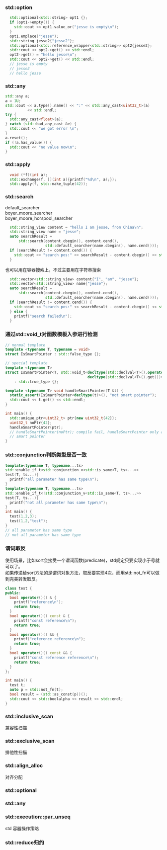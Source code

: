 ### std::option
```C++
  std::optional<std::string> opt1 {};
  if (opt1->empty()) {
    std::cout << opt1.value_or("jesse is empty\n");
  }
  opt1.emplace("jesse");
  std::string jesse2{"jesse2"};
  std::optional<std::reference_wrapper<std::string>> opt2{jesse2};
  std::cout << opt2->get() << std::endl;
  opt2->get() = "hello jesse\n";
  std::cout << opt2->get() << std::endl;
  // jesse is empty
  // jesse2
  // hello jesse
```

### std::any
```C++
std::any a;
a = 1U;
std::cout << a.type().name() << ":" << std::any_cast<uint32_t>(a)
          << std::endl;
try {
  std::any_cast<float>(a);
} catch (std::bad_any_cast &e) {
  std::cout << "we got error \n";
}
a.reset();
if (!a.has_value()) {
  std::cout << "no value now\n";
}
```

### std::apply
```C++
  void (*f)(int a);
  std::exchange(f, [](int a){printf("%d\n", a);});
  std::apply(f, std::make_tuple(42));
```

### std::search
default_searcher  
boyer_moore_searcher  
boyer_moore_horspool_searcher  
```C++
  std::string_view content = "hello I am jesse, from China\n";
  std::string_view name = "jesse";
  auto searchResult =
      std::search(content.cbegin(), content.cend(),
                  std::default_searcher(name.cbegin(), name.cend()));
  if (searchResult != content.cend()) {
    std::cout << "search pos:" << searchResult - content.cbegin() << std::endl;
  }
```
也可以用在容器搜索上，不过主要用在字符串搜索
```C++
  std::vector<std::string_view> content{"I", "am", "jesse"};
  std::vector<std::string_view> name{"jesse"};
  auto searchResult =
      std::search(content.cbegin(), content.cend(),
                  std::default_searcher(name.cbegin(), name.cend()));
  if (searchResult != content.cend()) {
    std::cout << "search pos:" << searchResult - content.cbegin() << std::endl;
  } else {
    printf("search failed\n");
  }
```

### 通过std::void_t对函数模板入参进行检测
```C++
// normal template
template <typename T, typename = void>
struct IsSmartPointer : std::false_type {};

// special template
template <typename T>
struct IsSmartPointer<T, std::void_t<decltype(std::declval<T>().operator->()),
                                     decltype(std::declval<T>().get())>>
    : std::true_type {};

template <typename T> void handleSmartPointer(T &t) {
  static_assert(IsSmartPointer<decltype(t)>(), "not smart pointer");
  std::cout << t.get() << std::endl;
}

int main() {
  std::unique_ptr<uint32_t> ptr{new uint32_t{42}};
  uint32_t noPtr{42};
  handleSmartPointer(ptr);
  // handleSmartPointer(noPtr); compile fail, handleSmartPointer only accept
  // smart pointer
}
```

### std::conjunction判断类型是否一致
```C++
template<typename T, typename...ts>
std::enable_if_t<std::conjunction_v<std::is_same<T, ts>...>>
test(T, ts...){
  printf("all parameter has same type\n");
}
template<typename T, typename...ts>
std::enable_if_t<!std::conjunction_v<std::is_same<T, ts>...>>
test(T, ts...){
  printf("not all parameter has same type\n");
}
int main() {
  test(1,2,3);
  test(1,2,"test");
}
// all parameter has same type
// not all parameter has same type
```

### 谓词取反

使用场景，比如sort会接受一个谓词函数(predicate)，std规定只要实现小于号就可以了。  
如果传递给sort方法的是谓词对象方法，取反要实现4次，而用std::not_fn可以做到完美转发取反。

```C++
class test {
public:
  bool operator()() & {
    printf("reference\n");
    return true;
  }
  bool operator()() const & {
    printf("const reference\n");
    return true;
  }
  bool operator()() && {
    printf("reference reference\n");
    return true;
  }
  bool operator()() const && {
    printf("const reference reference\n");
    return true;
  }
};

int main() {
  test t;
  auto p = std::not_fn(t);
  bool result = (std::as_const(p))();
  std::cout << std::boolalpha << result << std::endl;
}
```
### std::inclusive_scan
兼容性扫描
### std::exclusive_scan
排他性扫描
### std::align_alloc
对齐分配
### std::optional
### std::any
### std::execution::par_unseq 
std 容器操作策略
### std::reduce归约
